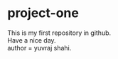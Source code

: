 # project-one
This is my first repository in github.
<br>Have a nice day.
<br>author = yuvraj shahi.
